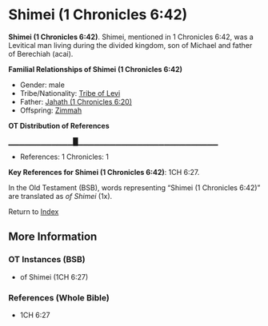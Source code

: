 # Shimei (1 Chronicles 6:42)
**Shimei (1 Chronicles 6:42)**. 
Shimei, mentioned in 1 Chronicles 6:42, was a Levitical man living during the divided kingdom, son of Michael and father of Berechiah (acai). 




**Familial Relationships of Shimei (1 Chronicles 6:42)**


* Gender: male
* Tribe/Nationality: [Tribe of Levi](../../../groups/md/acai/Levi.md)
* Father: [Jahath (1 Chronicles 6:20)](Jahath.2.md)
* Offspring: [Zimmah](Zimmah.md)


**OT Distribution of References**

▁▁▁▁▁▁▁▁▁▁▁▁█▁▁▁▁▁▁▁▁▁▁▁▁▁▁▁▁▁▁▁▁▁▁▁▁▁▁
* References: 1 Chronicles: 1



**Key References for Shimei (1 Chronicles 6:42)**: 
1CH 6:27. 


In the Old Testament (BSB), words representing “Shimei (1 Chronicles 6:42)” are translated as 
*of Shimei* (1x). 




Return to [Index](00-Index.md)

## More Information

### OT Instances (BSB)

* of Shimei (1CH 6:27)



### References (Whole Bible)

* 1CH 6:27




